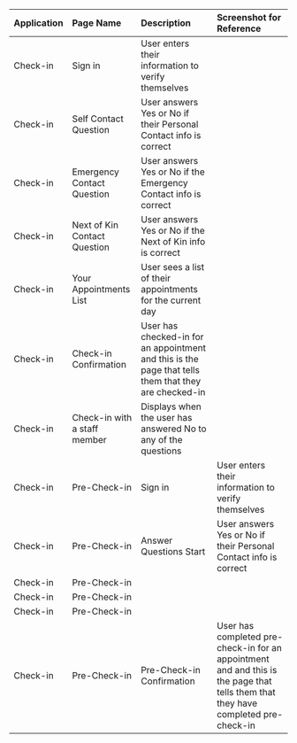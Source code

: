 | Application | Page Name |  Description  |   Screenshot for Reference |
| :----------------- | :--------- | :---------  | :---------  | 
| Check-in | Sign in | User enters their information to verify themselves   |      |
| Check-in | Self Contact Question | User answers Yes or No if their Personal Contact info is correct   |      |
| Check-in | Emergency Contact Question |   User answers Yes or No if the Emergency Contact info is correct |      |
| Check-in |  Next of Kin Contact Question |  User answers Yes or No if the Next of Kin info is correct  |      |
| Check-in | Your Appointments List |  User sees a list of their appointments for the current day  |      |
| Check-in | Check-in Confirmation | User has checked-in for an appointment and this is the page that tells them that they are checked-in   |      |
| Check-in | Check-in with a staff member | Displays when the user has answered No to any of the questions   |      |
| Check-in | Pre-Check-in |  Sign in  |  User enters their information to verify themselves    |
| Check-in | Pre-Check-in | Answer Questions Start   |    User answers Yes or No if their Personal Contact info is correct  |
| Check-in | Pre-Check-in |    |      |
| Check-in | Pre-Check-in |    |      |
| Check-in | Pre-Check-in |    |      |
| Check-in | Pre-Check-in |  Pre-Check-in Confirmation  |  User has completed pre-check-in for an appointment and and this is the page that tells them that they have completed pre-check-in    |

